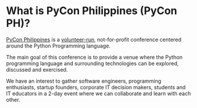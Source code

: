 # What is PyCon Philippines (PyCon PH)?

[PyCon Philippines](http://pycon.python.ph/) is a [volunteer-run](http://pycon.python.ph/volunteers.html), not-for-profit conference centered around the Python Programming language.

The main goal of this conference is to provide a venue where the Python programming language and surrounding technologies can be explored, discussed and exercised.

We have an interest to gather software engineers, programming enthusiasts, startup founders, corporate IT decision makers, students and IT educators in a 2-day event where we can collaborate and learn with each other.